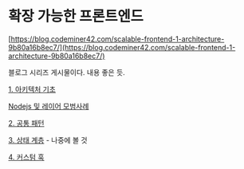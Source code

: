 # 확장 가능한 프론트엔드

[https://blog.codeminer42.com/scalable-frontend-1-architecture-9b80a16b8ec7/](https://blog.codeminer42.com/scalable-frontend-1-architecture-9b80a16b8ec7/)

블로그 시리즈 게시물이다. 내용 좋은 듯.

[1. 아키텍처 기초](./1.%EC%95%84%ED%82%A4%ED%85%8D%EC%B2%98_%EA%B8%B0%EC%B4%88.md)

[Nodejs 및 레이어 모범사례](./Nodejs_%EB%B0%8F_%EB%A0%88%EC%9D%B4%EC%96%B4_%EB%AA%A8%EB%B2%95%EC%82%AC%EB%A1%80.md)

[2. 공통 패턴](./2.%EA%B3%B5%ED%86%B5%ED%8C%A8%ED%84%B4.md)

[3. 상태 계층](./3.%EC%83%81%ED%83%9C%EA%B3%84%EC%B8%B5.md) - 나중에 볼 것

[4. 커스텀 훅](./4.%EC%BB%A4%EC%8A%A4%ED%85%80%ED%9B%85.md)
